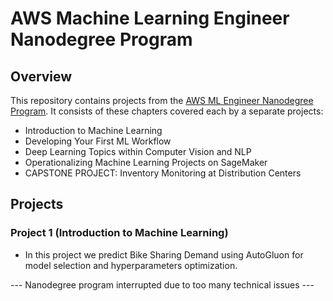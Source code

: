 # AWS Machine Learning Engineer Nanodegree Program
## Overview
This repository contains projects from the [AWS ML Engineer Nanodegree Program](https://www.udacity.com/course/aws-machine-learning-engineer-nanodegree--nd189). It consists of these chapters covered each by a separate projects:
* Introduction to Machine Learning
* Developing Your First ML Workflow
* Deep Learning Topics within Computer Vision and NLP
* Operationalizing Machine Learning Projects on SageMaker
* CAPSTONE PROJECT: Inventory Monitoring at Distribution Centers

## Projects
### Project 1 (Introduction to Machine Learning)
* In this project we predict Bike Sharing Demand using AutoGluon for model selection and hyperparameters optimization.

--- Nanodegree program interrupted due to too many technical issues ---
